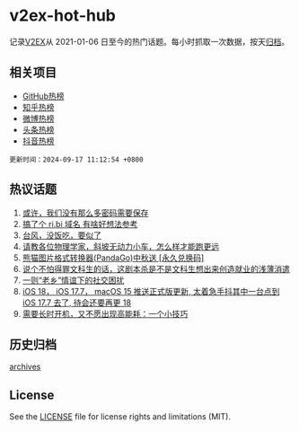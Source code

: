 # v2ex-hot-hub

 记录[V2EX](https://www.v2ex.com/)从 2021-01-06 日至今的热门话题。每小时抓取一次数据，按天[归档](archives)。
 
 ## 相关项目

- [GitHub热榜](https://github.com/lonnyzhang423/github-hot-hub)
- [知乎热榜](https://github.com/lonnyzhang423/zhihu-hot-hub)
- [微博热榜](https://github.com/lonnyzhang423/weibo-hot-hub)
- [头条热榜](https://github.com/lonnyzhang423/toutiao-hot-hub)
- [抖音热榜](https://github.com/lonnyzhang423/douyin-hot-hub)


 `更新时间：2024-09-17 11:12:54 +0800`

## 热议话题

1. [或许，我们没有那么多密码需要保存](https://www.v2ex.com/t/1073312)
1. [搞了个 ri.bi 域名 有啥好想法参考](https://www.v2ex.com/t/1073371)
1. [台风，没饭吃，要似了](https://www.v2ex.com/t/1073324)
1. [请教各位物理学家，斜坡无动力小车，怎么样才能跑更远](https://www.v2ex.com/t/1073316)
1. [熊猫图片格式转换器(PandaGo)中秋送 [永久兑换码]](https://www.v2ex.com/t/1073426)
1. [说个不怕得罪文科生的话，这剧本杀是不是文科生想出来创造就业的浅薄消遣](https://www.v2ex.com/t/1073384)
1. [一则“老乡”情谊下的社交困扰](https://www.v2ex.com/t/1073318)
1. [iOS 18， iOS 17.7， macOS 15 推送正式版更新, 太着急手抖其中一台点到 iOS 17.7 去了, 待会还要再更 18](https://www.v2ex.com/t/1073397)
1. [需要长时开机，又不愿出现高能耗：一个小技巧](https://www.v2ex.com/t/1073340)

## 历史归档

[archives](archives)

## License

See the [LICENSE](LICENSE) file for license rights and limitations (MIT).
